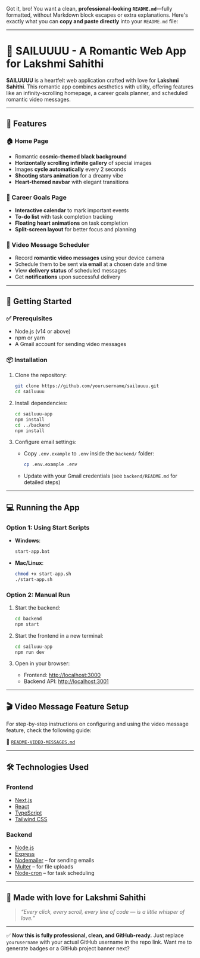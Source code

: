 Got it, bro! You want a clean, **professional-looking `README.md`**—fully formatted, without Markdown block escapes or extra explanations. Here's exactly what you can **copy and paste directly** into your `README.md` file:

---

# 💖 SAILUUUU - A Romantic Web App for Lakshmi Sahithi

**SAILUUUU** is a heartfelt web application crafted with love for **Lakshmi Sahithi**. This romantic app combines aesthetics with utility, offering features like an infinity-scrolling homepage, a career goals planner, and scheduled romantic video messages.

---

## 🌟 Features

### 🏠 Home Page

* Romantic **cosmic-themed black background**
* **Horizontally scrolling infinite gallery** of special images
* Images **cycle automatically** every 2 seconds
* **Shooting stars animation** for a dreamy vibe
* **Heart-themed navbar** with elegant transitions

### 🎯 Career Goals Page

* **Interactive calendar** to mark important events
* **To-do list** with task completion tracking
* **Floating heart animations** on task completion
* **Split-screen layout** for better focus and planning

### 🎥 Video Message Scheduler

* Record **romantic video messages** using your device camera
* Schedule them to be sent **via email** at a chosen date and time
* View **delivery status** of scheduled messages
* Get **notifications** upon successful delivery

---

## 🚀 Getting Started

### ✅ Prerequisites

* Node.js (v14 or above)
* npm or yarn
* A Gmail account for sending video messages

### 📦 Installation

1. Clone the repository:

   ```bash
   git clone https://github.com/yourusername/sailuuuu.git
   cd sailuuuu
   ```

2. Install dependencies:

   ```bash
   cd sailuuu-app
   npm install
   cd ../backend
   npm install
   ```

3. Configure email settings:

   * Copy `.env.example` to `.env` inside the `backend/` folder:

     ```bash
     cp .env.example .env
     ```
   * Update with your Gmail credentials (see `backend/README.md` for detailed steps)

---

## 💻 Running the App

### Option 1: Using Start Scripts

* **Windows**:

  ```bash
  start-app.bat
  ```

* **Mac/Linux**:

  ```bash
  chmod +x start-app.sh
  ./start-app.sh
  ```

### Option 2: Manual Run

1. Start the backend:

   ```bash
   cd backend
   npm start
   ```

2. Start the frontend in a new terminal:

   ```bash
   cd sailuuu-app
   npm run dev
   ```

3. Open in your browser:

   * Frontend: [http://localhost:3000](http://localhost:3000)
   * Backend API: [http://localhost:3001](http://localhost:3001)

---

## 🎬 Video Message Feature Setup

For step-by-step instructions on configuring and using the video message feature, check the following guide:

📄 [`README-VIDEO-MESSAGES.md`](sailuuu-app/README-VIDEO-MESSAGES.md)

---

## 🛠️ Technologies Used

### Frontend

* [Next.js](https://nextjs.org/)
* [React](https://reactjs.org/)
* [TypeScript](https://www.typescriptlang.org/)
* [Tailwind CSS](https://tailwindcss.com/)

### Backend

* [Node.js](https://nodejs.org/)
* [Express](https://expressjs.com/)
* [Nodemailer](https://nodemailer.com/) – for sending emails
* [Multer](https://github.com/expressjs/multer) – for file uploads
* [Node-cron](https://www.npmjs.com/package/node-cron) – for task scheduling

---

## 💌 Made with love for Lakshmi Sahithi

> *“Every click, every scroll, every line of code — is a little whisper of love.”*

---

✅ **Now this is fully professional, clean, and GitHub-ready.** Just replace `yourusername` with your actual GitHub username in the repo link. Want me to generate badges or a GitHub project banner next?
